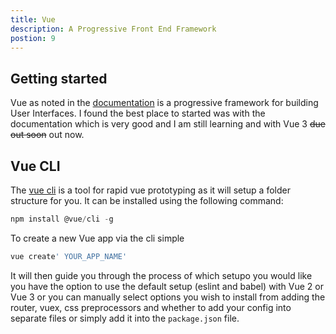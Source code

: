 ```yaml
---
title: Vue
description: A Progressive Front End Framework
postion: 9
---
```

## Getting started

Vue as noted in the [documentation](https://vuejs.org/v2/guide/) is a progressive framework for building User Interfaces. I found the best place to started was with the documentation which is very good and I am still learning and with Vue 3 ~~due out soon~~ out now.

## Vue CLI

The [vue cli](https://cli.vuejs.org/guide/) is a tool for rapid vue prototyping as it will setup a folder structure for you. It can be installed using the following command:

```javascript
npm install @vue/cli -g
```

To create a new Vue app via the cli simple

```javascript
vue create' YOUR_APP_NAME'
```

It will then guide you through the process of which setupo you would like you have the option to use the default setup (eslint and babel) with Vue 2 or Vue 3 or you can manually select options you wish to install from adding the router, vuex, css preprocessors and whether to add your config into separate files or simply add it into the `package.json` file. 